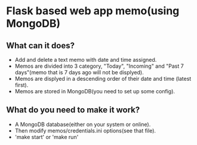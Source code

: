 # Flask based web app memo(using MongoDB)

## What can it does?

- Add and delete a text memo with date and time assigned.
- Memos are divided into 3 category, "Today", "Incoming" and "Past 7 days"(memo that is 7 days ago will not be displyed).
- Memos are displyed in a descending order of their date and time (latest first).
- Memos are stored in MongoDB(you need to set up some config).

## What do you need to make it work?
-  A MongoDB database(either on your system or online).
-  Then modify memos/credentials.ini options(see that file).
- 'make start' or 'make run'